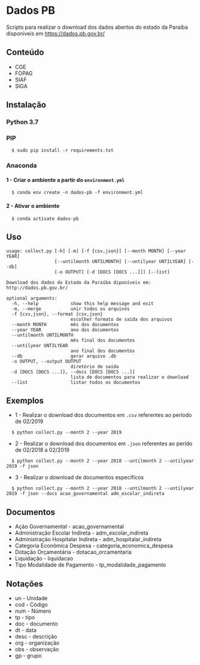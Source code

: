 # Dados PB

Scripts para realizar o download dos dados abertos do estado da Paraíba disponíveis em https://dados.pb.gov.br/

## Conteúdo

- CGE
- FOPAG
- SIAF
- SIGA

## Instalação

### Python 3.7

### PIP

```
  $ sudo pip install -r requirements.txt
```

### Anaconda

#### 1 - Criar o ambiente a partir do `environment.yml`

```
  $ conda env create -n dados-pb -f environment.yml
```

#### 2 - Ativar o ambiente

```
  $ conda activate dados-pb
```

## Uso

```
usage: collect.py [-h] [-m] [-f {csv,json}] [--month MONTH] [--year YEAR]
                  [--untilmonth UNTILMONTH] [--untilyear UNTILYEAR] [--db]
                  [-o OUTPUT] [-d [DOCS [DOCS ...]]] [--list]

Download dos dados do Estado da Paraíba diponíveis em: http://dados.pb.gov.br/

optional arguments:
  -h, --help            show this help message and exit
  -m, --merge           unir todos os arquivos
  -f {csv,json}, --format {csv,json}
                        escolher formato de saída dos arquivos
  --month MONTH         mês dos documentos
  --year YEAR           ano dos documentos
  --untilmonth UNTILMONTH
                        mês final dos documentos
  --untilyear UNTILYEAR
                        ano final dos documentos
  --db                  gerar arquivo .db
  -o OUTPUT, --output OUTPUT
                        diretório de saída
  -d [DOCS [DOCS ...]], --docs [DOCS [DOCS ...]]
                        lista de documentos para realizar o download
  --list                listar todos os documentos
```

## Exemplos

- 1 - Realizar o download dos documentos em `.csv` referentes ao período de 02/2019

```
  $ python collect.py --month 2 --year 2019
```

- 2 - Realizar o download dos documentos em `.json` referentes ao perído de 02/2018 a 02/2019

```
  $ python collect.py --month 2 --year 2018 --untilmonth 2 --untilyear 2019 -f json
```

- 3 - Realizar o download de documentos específicos

```
  $ python collect.py --month 2 --year 2018 --untilmonth 2 --untilyear 2019 -f json --docs acao_governamental adm_escolar_indireta
```

## Documentos

- Ação Governamental - acao_governamental
- Administração Escolar Indireta - adm_escolar_indireta
- Administração Hospitalar Indireta - adm_hospitalar_indireta
- Categoria Econômica Despesa - categoria_economica_despesa
- Dotação Orçamentária - dotacao_orcamentaria
- Liquidação - liquidacao
- Tipo Modalidade de Pagamento - tp_modalidade_pagamento

## Notações

- un - Unidade
- cod - Código
- num - Número
- tp - tipo
- doc - documento
- dt - data
- desc - descrição
- org - organização
- obs - observação
- gp - grupo
